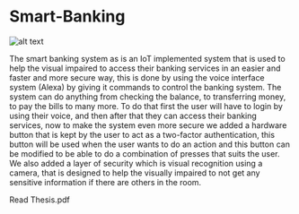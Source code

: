 # Smart-Banking
![alt text](https://news.cuna.org/ext/resources/Online/2017/11/11-17-17_voice-banking_1200.jpg?1513723019)


The smart banking system as is an IoT implemented system that is
used to help the visual impaired to access their banking services in an easier and faster
and more secure way, this is done by using the voice interface system (Alexa) by giving
it commands to control the banking system. The system can do anything from checking
the balance, to transferring money, to pay the bills to many more.
To do that first the user will have to login by using their voice, and then after that they
can access their banking services, now to make the system even more secure we added
a hardware button that is kept by the user to act as a two-factor authentication, this
button will be used when the user wants to do an action and this button can be modified
to be able to do a combination of presses that suits the user.
We also added a layer of security which is visual recognition using a camera, that is
designed to help the visually impaired to not get any sensitive information if there are
others in the room.

Read Thesis.pdf
